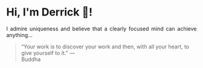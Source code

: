 # Hi, I'm Derrick 👋!
<p align="justify">I admire uniqueness and believe that a clearly focused mind can achieve anything...</p> 
<!-- #quote-start -->
<blockquote>&ldquo;Your work is to discover your work and then, with all your heart, to give yourself to it.&rdquo; &mdash; <footer>Buddha</footer></blockquote>
<!-- #quote-end -->
